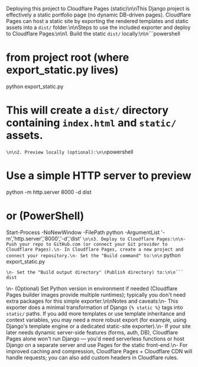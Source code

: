 Deploying this project to Cloudflare Pages (static)\n\nThis Django project is effectively a static portfolio page (no dynamic DB-driven pages). Cloudflare Pages can host a static site by exporting the rendered templates and static assets into a `dist/` folder.\n\nSteps to use the included exporter and deploy to Cloudflare Pages:\n\n1. Build the static `dist/` locally:\n\n```powershell
# from project root (where export_static.py lives)
python export_static.py
# This will create a `dist/` directory containing `index.html` and `static/` assets.
```\n\n2. Preview locally (optional):\n\n```powershell
# Use a simple HTTP server to preview
python -m http.server 8000 -d dist
# or (PowerShell)
Start-Process -NoNewWindow -FilePath python -ArgumentList '-m','http.server','8000','-d','dist'
```\n\n3. Deploy to Cloudflare Pages:\n\n- Push your repo to GitHub.com (or connect your Git provider to Cloudflare Pages).\n- In Cloudflare Pages, create a new project and connect your repository.\n- Set the "Build command" to:\n\n```
python export_static.py
```
\n- Set the "Build output directory" (Publish directory) to:\n\n```
dist
```
\n- (Optional) Set Python version in environment if needed (Cloudflare Pages builder images provide multiple runtimes); typically you don't need extra packages for this simple exporter.\n\nNotes and caveats:\n- This exporter does a minimal transformation of Django `{% static %}` tags into `static/` paths. If you add more templates or use template inheritance and context variables, you may need a more robust export (for example, using Django's template engine or a dedicated static-site exporter).\n- If your site later needs dynamic server-side features (forms, auth, DB), Cloudflare Pages alone won't run Django — you'd need serverless functions or host Django on a separate server and use Pages for the static front-end.\n- For improved caching and compression, Cloudflare Pages + Cloudflare CDN will handle requests; you can also add custom headers in Cloudflare rules.
